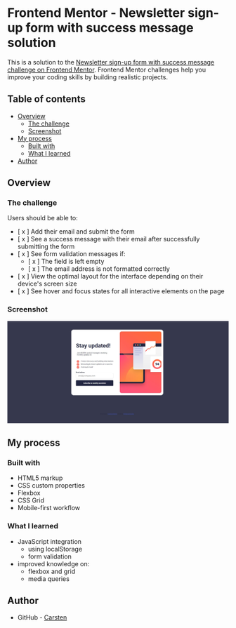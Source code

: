 # Frontend Mentor - Newsletter sign-up form with success message solution

This is a solution to the [Newsletter sign-up form with success message challenge on Frontend Mentor](https://www.frontendmentor.io/challenges/newsletter-signup-form-with-success-message-3FC1AZbNrv). Frontend Mentor challenges help you improve your coding skills by building realistic projects. 

## Table of contents

- [Overview](#overview)
  - [The challenge](#the-challenge)
  - [Screenshot](#screenshot)
- [My process](#my-process)
  - [Built with](#built-with)
  - [What I learned](#what-i-learned)
- [Author](#author)


## Overview

### The challenge

Users should be able to:

- [ x ] Add their email and submit the form
- [ x ] See a success message with their email after successfully submitting the form
- [ x ] See form validation messages if:
  -  [ x ] The field is left empty
  -  [ x ] The email address is not formatted correctly
-  [ x ] View the optimal layout for the interface depending on their device's screen size
-  [ x ] See hover and focus states for all interactive elements on the page

### Screenshot

![](./screenshot.jpg)


## My process

### Built with

- HTML5 markup
- CSS custom properties
- Flexbox
- CSS Grid
- Mobile-first workflow


### What I learned

- JavaScript integration
  - using localStorage
  - form validation
- improved knowledge on:
  - flexbox and grid
  - media queries



## Author

- GitHub - [Carsten](https://github.com/MyNameIsCarsten)


